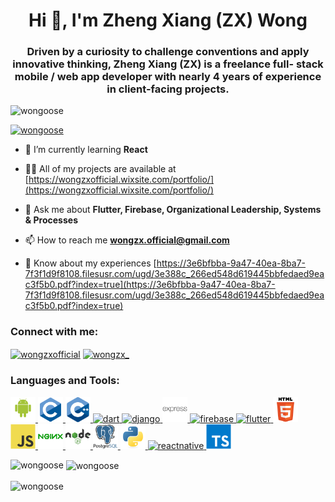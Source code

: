 <h1 align="center">Hi 👋, I'm Zheng Xiang (ZX) Wong</h1>
<h3 align="center">Driven by a curiosity to challenge conventions and apply innovative thinking, Zheng Xiang (ZX) is a freelance full- stack mobile / web app developer with nearly 4 years of experience in client-facing projects.</h3>

<p align="left"> <img src="https://komarev.com/ghpvc/?username=wongoose&label=Profile%20views&color=0e75b6&style=flat" alt="wongoose" /> </p>

<p align="left"> <a href="https://github.com/ryo-ma/github-profile-trophy"><img src="https://github-profile-trophy.vercel.app/?username=wongoose" alt="wongoose" /></a> </p>

- 🌱 I’m currently learning **React**

- 👨‍💻 All of my projects are available at [https://wongzxofficial.wixsite.com/portfolio/](https://wongzxofficial.wixsite.com/portfolio/)

- 💬 Ask me about **Flutter, Firebase, Organizational Leadership, Systems & Processes**

- 📫 How to reach me **wongzx.official@gmail.com**

- 📄 Know about my experiences [https://3e6bfbba-9a47-40ea-8ba7-7f3f1d9f8108.filesusr.com/ugd/3e388c_266ed548d619445bbfedaed9eac3f5b0.pdf?index=true](https://3e6bfbba-9a47-40ea-8ba7-7f3f1d9f8108.filesusr.com/ugd/3e388c_266ed548d619445bbfedaed9eac3f5b0.pdf?index=true)

<h3 align="left">Connect with me:</h3>
<p align="left">
<a href="https://linkedin.com/in/wongzxofficial" target="blank"><img align="center" src="https://raw.githubusercontent.com/rahuldkjain/github-profile-readme-generator/master/src/images/icons/Social/linked-in-alt.svg" alt="wongzxofficial" height="30" width="40" /></a>
<a href="https://instagram.com/wongzx_" target="blank"><img align="center" src="https://raw.githubusercontent.com/rahuldkjain/github-profile-readme-generator/master/src/images/icons/Social/instagram.svg" alt="wongzx_" height="30" width="40" /></a>
</p>

<h3 align="left">Languages and Tools:</h3>
<p align="left"> <a href="https://developer.android.com" target="_blank" rel="noreferrer"> <img src="https://raw.githubusercontent.com/devicons/devicon/master/icons/android/android-original-wordmark.svg" alt="android" width="40" height="40"/> </a> <a href="https://www.cprogramming.com/" target="_blank" rel="noreferrer"> <img src="https://raw.githubusercontent.com/devicons/devicon/master/icons/c/c-original.svg" alt="c" width="40" height="40"/> </a> <a href="https://www.w3schools.com/cpp/" target="_blank" rel="noreferrer"> <img src="https://raw.githubusercontent.com/devicons/devicon/master/icons/cplusplus/cplusplus-original.svg" alt="cplusplus" width="40" height="40"/> </a> <a href="https://dart.dev" target="_blank" rel="noreferrer"> <img src="https://www.vectorlogo.zone/logos/dartlang/dartlang-icon.svg" alt="dart" width="40" height="40"/> </a> <a href="https://www.djangoproject.com/" target="_blank" rel="noreferrer"> <img src="https://cdn.worldvectorlogo.com/logos/django.svg" alt="django" width="40" height="40"/> </a> <a href="https://expressjs.com" target="_blank" rel="noreferrer"> <img src="https://raw.githubusercontent.com/devicons/devicon/master/icons/express/express-original-wordmark.svg" alt="express" width="40" height="40"/> </a> <a href="https://firebase.google.com/" target="_blank" rel="noreferrer"> <img src="https://www.vectorlogo.zone/logos/firebase/firebase-icon.svg" alt="firebase" width="40" height="40"/> </a> <a href="https://flutter.dev" target="_blank" rel="noreferrer"> <img src="https://www.vectorlogo.zone/logos/flutterio/flutterio-icon.svg" alt="flutter" width="40" height="40"/> </a> <a href="https://www.w3.org/html/" target="_blank" rel="noreferrer"> <img src="https://raw.githubusercontent.com/devicons/devicon/master/icons/html5/html5-original-wordmark.svg" alt="html5" width="40" height="40"/> </a> <a href="https://developer.mozilla.org/en-US/docs/Web/JavaScript" target="_blank" rel="noreferrer"> <img src="https://raw.githubusercontent.com/devicons/devicon/master/icons/javascript/javascript-original.svg" alt="javascript" width="40" height="40"/> </a> <a href="https://www.nginx.com" target="_blank" rel="noreferrer"> <img src="https://raw.githubusercontent.com/devicons/devicon/master/icons/nginx/nginx-original.svg" alt="nginx" width="40" height="40"/> </a> <a href="https://nodejs.org" target="_blank" rel="noreferrer"> <img src="https://raw.githubusercontent.com/devicons/devicon/master/icons/nodejs/nodejs-original-wordmark.svg" alt="nodejs" width="40" height="40"/> </a> <a href="https://www.postgresql.org" target="_blank" rel="noreferrer"> <img src="https://raw.githubusercontent.com/devicons/devicon/master/icons/postgresql/postgresql-original-wordmark.svg" alt="postgresql" width="40" height="40"/> </a> <a href="https://www.python.org" target="_blank" rel="noreferrer"> <img src="https://raw.githubusercontent.com/devicons/devicon/master/icons/python/python-original.svg" alt="python" width="40" height="40"/> </a> <a href="https://reactnative.dev/" target="_blank" rel="noreferrer"> <img src="https://reactnative.dev/img/header_logo.svg" alt="reactnative" width="40" height="40"/> </a> <a href="https://www.typescriptlang.org/" target="_blank" rel="noreferrer"> <img src="https://raw.githubusercontent.com/devicons/devicon/master/icons/typescript/typescript-original.svg" alt="typescript" width="40" height="40"/> </a> </p>

<p><img align="left" src="https://github-readme-stats.vercel.app/api/top-langs?username=wongoose&show_icons=true&locale=en&layout=compact" alt="wongoose" /></p>

<p>&nbsp;<img align="center" src="https://github-readme-stats.vercel.app/api?username=wongoose&show_icons=true&locale=en" alt="wongoose" /></p>

<p><img align="center" src="https://github-readme-streak-stats.herokuapp.com/?user=wongoose&" alt="wongoose" /></p>
